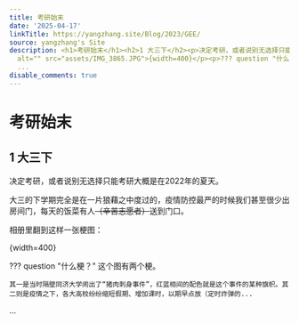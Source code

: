```yaml
---
title: 考研始末
date: '2025-04-17'
linkTitle: https://yangzhang.site/Blog/2023/GEE/
source: yangzhang's Site
description: <h1>考研始末</h1><h2>1 大三下</h2><p>决定考研，或者说别无选择只能考研大概是在2022年的夏天。</p><p>大三的下学期完全是在一片狼藉之中度过的，疫情防控最严的时候我们甚至很少出房间门，每天的饭菜有人<s>（辛苦志愿者）</s>送到门口。</p><p>相册里翻到这样一张梗图：</p><p><img
  alt="" src="assets/IMG_3865.JPG">{width=400}</p><p>??? question "什么梗？" 这个图有两个梗。</p><pre><code>其一是当时隔壁同济大学闹出了“猪肉刺身事件”，红蓝相间的配色就是这个事件的某种旗帜。其二则是疫情之下，各大高校纷纷缩短假期、增加课时，以期早点放（定时炸弹的...</code></pre>
  ...
disable_comments: true
---
```

<h1>考研始末</h1><h2>1 大三下</h2><p>决定考研，或者说别无选择只能考研大概是在2022年的夏天。</p><p>大三的下学期完全是在一片狼藉之中度过的，疫情防控最严的时候我们甚至很少出房间门，每天的饭菜有人<s>（辛苦志愿者）</s>送到门口。</p><p>相册里翻到这样一张梗图：</p><p><img alt="" src="assets/IMG_3865.JPG">{width=400}</p><p>??? question "什么梗？" 这个图有两个梗。</p><pre><code>其一是当时隔壁同济大学闹出了“猪肉刺身事件”，红蓝相间的配色就是这个事件的某种旗帜。其二则是疫情之下，各大高校纷纷缩短假期、增加课时，以期早点放（定时炸弹的...</code></pre> ...